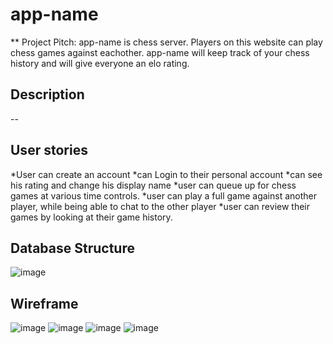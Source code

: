 # app-name

** Project Pitch: 
app-name is chess server. Players on this website can play chess games against eachother. app-name will keep track of your chess history and will give everyone an elo rating.

## Description
--

## User stories
  *User can create an account
  *can Login to their personal account
  *can see his rating and change his display name
  *user can queue up for chess games at various time controls.
  *user can play a full game against another player, while being able to chat to the other player
  *user can review their games by looking at their game history. 
  
## Database Structure
![image](https://user-images.githubusercontent.com/99115851/207410179-71a89519-2800-4592-89a2-d323495485f1.png)

## Wireframe
![image](https://user-images.githubusercontent.com/99115851/207410307-68f6fe07-6ed2-451c-afc0-d33352c9614f.png)
![image](https://user-images.githubusercontent.com/99115851/207410393-6d480b06-0061-405f-95c1-7b9d86fee37a.png)
![image](https://user-images.githubusercontent.com/99115851/207410434-0526a383-7777-4f1b-9439-03d24de16abf.png)
![image](https://user-images.githubusercontent.com/99115851/207410468-ba0faca9-0292-4cdf-a8c3-6cdbe46d5fb1.png)
